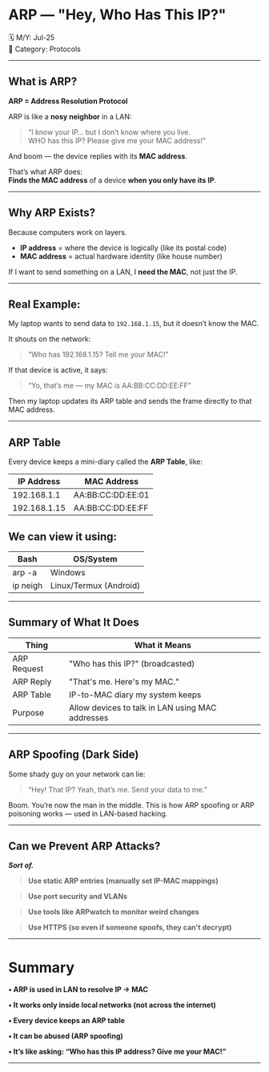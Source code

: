 # ARP — "Hey, Who Has This IP?"

🗓️ M/Y: Jul-25  
📂 Category: Protocols

---

## What is ARP?

**ARP = Address Resolution Protocol**

ARP is like a **nosy neighbor** in a LAN:

> “I know your IP… but I don’t know where you live.  
> WHO has this IP? Please give me your MAC address!”

And boom — the device replies with its **MAC address**.

That’s what ARP does:  
**Finds the MAC address** of a device **when you only have its IP**.

---

## Why ARP Exists?

Because computers work on layers.

- **IP address** = where the device is logically (like its postal code)
- **MAC address** = actual hardware identity (like house number)

If I want to send something on a LAN, I **need the MAC**, not just the IP.

---

## Real Example:

My laptop wants to send data to `192.168.1.15`, but it doesn’t know the MAC.

It shouts on the network:

> “Who has 192.168.1.15? Tell me your MAC!”

If that device is active, it says:

> “Yo, that’s me — my MAC is AA:BB:CC:DD:EE:FF”

Then my laptop updates its ARP table and sends the frame directly to that MAC address.

---

## ARP Table

Every device keeps a mini-diary called the **ARP Table**, like:

| IP Address       | MAC Address           |
|------------------|-----------------------|
| 192.168.1.1      | AA:BB:CC:DD:EE:01     |
| 192.168.1.15     | AA:BB:CC:DD:EE:FF     |

## We can view it using:

| Bash       | OS/System           |
|------------------|-----------------------|
| arp -a      | Windows     |
| ip neigh     | Linux/Termux (Android)     |

---

## Summary of What It Does


| Thing       | What it Means           |
|------------------|-----------------------|
| ARP Request      | "Who has this IP?" (broadcasted)     |
| ARP Reply        | "That's me. Here's my MAC."     |
| ARP Table        | IP-to-MAC diary my system keeps |
| Purpose          | Allow devices to talk in LAN using MAC addresses |

---

## ARP Spoofing (Dark Side)

Some shady guy on your network can lie:

> “Hey! That IP? Yeah, that’s me. Send your data to me.”



Boom. You’re now the man in the middle.
This is how ARP spoofing or ARP poisoning works — used in LAN-based hacking.


---

## Can we Prevent ARP Attacks?

***Sort of.***

> **Use static ARP entries (manually set IP-MAC mappings)**

> **Use port security and VLANs**

> **Use tools like ARPwatch to monitor weird changes**

> **Use HTTPS (so even if someone spoofs, they can't decrypt)**


---

# Summary

**• ARP is used in LAN to resolve IP → MAC**

**• It works only inside local networks (not across the internet)**

**• Every device keeps an ARP table**

**• It can be abused (ARP spoofing)**

**• It’s like asking: “Who has this IP address? Give me your MAC!”**



---

